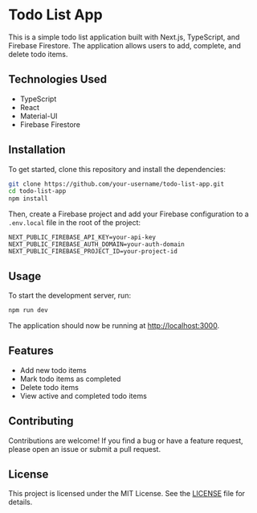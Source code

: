 # Todo List App

This is a simple todo list application built with Next.js, TypeScript, and Firebase Firestore. The application allows users to add, complete, and delete todo items.

## Technologies Used

- TypeScript
- React
- Material-UI
- Firebase Firestore

## Installation

To get started, clone this repository and install the dependencies:

```bash
git clone https://github.com/your-username/todo-list-app.git
cd todo-list-app
npm install
```

Then, create a Firebase project and add your Firebase configuration to a `.env.local` file in the root of the project:

```
NEXT_PUBLIC_FIREBASE_API_KEY=your-api-key
NEXT_PUBLIC_FIREBASE_AUTH_DOMAIN=your-auth-domain
NEXT_PUBLIC_FIREBASE_PROJECT_ID=your-project-id
```

## Usage

To start the development server, run:

```bash
npm run dev
```

The application should now be running at [http://localhost:3000](http://localhost:3000).

## Features

- Add new todo items
- Mark todo items as completed
- Delete todo items
- View active and completed todo items

## Contributing

Contributions are welcome! If you find a bug or have a feature request, please open an issue or submit a pull request.

## License

This project is licensed under the MIT License. See the [LICENSE](LICENSE) file for details.
